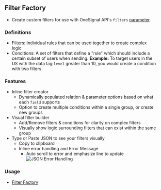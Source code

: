 ## Filter Factory
- Create custom filters for use with OneSignal API's `filters` [parameter](https://documentation.onesignal.com/reference/create-message#filters).

### Definitions
- Filters: Individual rules that can be used together to create complex logic
- Conditions: A set of filters that define a "rule" which should include a certain subset of users when sending.
**Example:** To target users in the US with the data tag `level` greater than 10, you would create a condition with two filters:

### Features
- Inline filter creator 
    - Dynamically populated relation & parameter options based on what each `field` supports
    - Option to create multiple conditions within a single group, or create new groups
- Visual filter builder
    - Add/Remove filters & conditions for clarity on complex filters
    - Visually show logic surrounding filters that can exist within the same group
- Type or Paste JSON to see your filters visually
    - Copy to clipboard
    - Inline error handling and Error Message
        - Auto scroll to error and emphasize line to update
    ![JSON Error Handling](/images/JSON_error.png)

### Usage
- [Filter Factory](https://dombartenope.github.io/FilterFactory)

